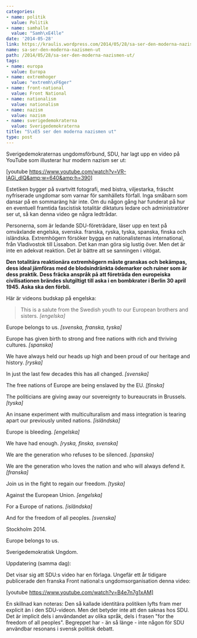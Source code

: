 ```yaml
---
categories:
- name: politik
  value: Politik
- name: samhalle
  value: "Samh\xE4lle"
date: '2014-05-28'
link: https://kraulis.wordpress.com/2014/05/28/sa-ser-den-moderna-nazismen-ut/
name: sa-ser-den-moderna-nazismen-ut
path: /2014/05/28/sa-ser-den-moderna-nazismen-ut/
tags:
- name: europa
  value: Europa
- name: extremhoger
  value: "extremh\xF6ger"
- name: front-national
  value: Front National
- name: nationalism
  value: nationalism
- name: nazism
  value: nazism
- name: sverigedemokraterna
  value: Sverigedemokraterna
title: "S\xE5 ser den moderna nazismen ut"
type: post
---
```

Sverigedemokraternas ungdomsförbund, SDU, har lagt upp en video på YouTube som illusterar hur modern nazism ser ut:

[youtube https://www.youtube.com/watch?v=VR-lAGj_dlQ&amp;w=640&amp;h=390]

Estetiken bygger på svartvitt fotografi, med bistra, viljestarka, fräscht nyfriserade ungdomar som varnar för samhällets förfall. Inga småbarn som dansar på en sommaräng här inte. Om du någon gång har funderat på hur en eventuell framtida fascistisk totalitär diktaturs ledare och administratörer ser ut, så kan denna video ge några ledtrådar.

Personerna, som är ledande SDU-företrädare, läser upp en text på omväxlande engelska, svenska. franska, ryska, tyska, spanska, finska och isländska. Extremhögern försöker bygga en nationalisternas international, från Vladivostok till Lissabon. Det kan man göra sig lustig över. Men det är inte en adekvat reaktion. Det är bättre att se sanningen i vitögat.

**Den totalitära reaktionära extremhögern måste granskas och bekämpas, dess ideal jämföras med de blodsindränkta ödemarker och ruiner som är dess praktik. Dess fräcka anspråk på att företräda den europeiska civilisationen brändes slutgiltigt till aska i en bombkrater i Berlin 30 april 1945. Aska ska den förbli.**

Här är videons budskap på engelska:

> This is a salute from the Swedish youth to our European brothers and sisters. *[engelska]*

Europe belongs to us. *[svenska, franska, tyska]*

Europe has given birth to strong and free nations with rich and thriving cultures. *[spanska]*

We have always held our heads up high and been proud of our heritage and history. *[ryska]*

In just the last few decades this has all changed. *[svenska]*

The free nations of Europe are being enslaved by the EU. *[finska]*

The politicians are giving away our sovereignty to bureaucrats in Brussels. *[tyska]*

An insane experiment with multiculturalism and mass integration is tearing apart our previously united nations. *[isländska]*

Europe is bleeding. *[engelska]*

We have had enough. *[ryska, finska, svenska]*

We are the generation who refuses to be silenced. *[spanska]*

We are the generation who loves the nation and who will always defend it. *[franska]*

Join us in the fight to regain our freedom. *[tyska]*

Against the European Union. *[engelska]*

For a Europe of nations. *[isländska]*

And for the freedom of all peoples. *[svenska]*

Stockholm 2014.

Europe belongs to us.

Sverigedemokratisk Ungdom.

Uppdatering (samma dag):

Det visar sig att SDU:s video har en förlaga. Ungefär ett år tidigare publicerade den franska Front national:s ungdomsorganisation denna video:

[youtube https://www.youtube.com/watch?v=B4e7n7g1xAM]

En skillnad kan noteras: Den så kallade identitära politiken lyfts fram mer explicit än i den SDU-videon. Men det betyder inte att den saknas hos SDU. Det är implicit dels i användandet av olika språk, dels i frasen "for the freedom of all peoples". Begreppet har - än så länge - inte någon för SDU användbar resonans i svensk politisk debatt.

